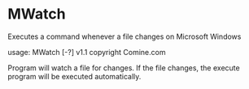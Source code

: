 # MWatch
Executes a command whenever  a file changes on  Microsoft Windows


   usage:  MWatch <watchfile> <executeprogram>[-?]
           v1.1 copyright Comine.com

   Program will watch a file for changes.  If the file changes,
   the execute program will be executed automatically.

